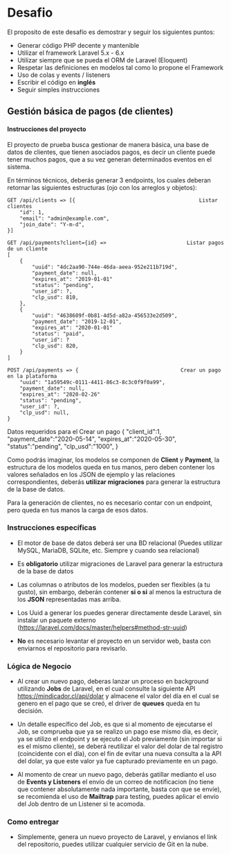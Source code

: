 # Desafio

El proposito de este desafío es demostrar y seguir los siguientes puntos:

- Generar código PHP decente y mantenible
- Utilizar el framework Laravel 5.x - 6.x
- Utilizar siempre que se pueda el ORM de Laravel (Eloquent)
- Respetar las definiciones en modelos tal como lo propone el Framework
- Uso de colas y events / listeners
- Escribir el código en **inglés**
- Seguir simples instrucciones

## Gestión básica de pagos (de clientes)

#### Instrucciones del proyecto
El proyecto de prueba busca gestionar de manera básica, una base de datos de clientes, que tienen asociados pagos, es decir un cliente puede tener muchos pagos, que a su vez generan determinados eventos en el sistema.

En términos técnicos, deberás generar 3 endpoints, los cuales deberan retornar las siguientes estructuras (ojo con los arreglos y objetos):

    GET /api/clients => [{                                        Listar clientes
		"id": 1,
		"email": "admin@example.com",
		"join_date": "Y-m-d",
	}]

	GET /api/payments?client={id} =>                          Listar pagos de un cliente
	[
		{
			"uuid": "4dc2aa90-744e-46da-aeea-952e211b719d",
			"payment_date": null,
			"expires_at": "2019-01-01"
			"status": "pending",
			"user_id": ?,
			"clp_usd": 810,
		},
		{
			"uuid": "4638609f-0b81-4d5d-a82a-456533e2d509",
			"payment_date": "2019-12-01",
			"expires_at": "2020-01-01"
			"status": "paid",
			"user_id": ?
			"clp_usd": 820,
		}
	]

	POST /api/payments => {                                 Crear un pago en la plataforma
		"uuid": "1a59549c-0111-4411-86c3-8c3c0f9f0a99",
		"payment_date": null,
		"expires_at": "2020-02-26"
		"status": "pending",
		"user_id": ?,
		"clp_usd": null,
	}

Datos requeridos para el Crear un pago
	{
		"client_id":1,
		"payment_date":"2020-05-14",
		"expires_at":"2020-05-30",
		"status":"pending",
		"clp_usd":"1000",
	}

Como podrás imaginar, los modelos se componen de **Client** y **Payment**, la estructura de los modelos queda en tus manos, pero deben contener los valores señalados en los JSON de ejemplo y las relaciones correspondientes, deberás **utilizar migraciones** para generar la estructura de la base de datos.

Para la generación de clientes, no es necesario contar con un endpoint, pero queda en tus manos la carga de esos datos.

### Instrucciones específicas
- El motor de base de datos deberá ser una BD relacional (Puedes utilizar MySQL, MariaDB, SQLite, etc. Siempre y cuando sea relacional)

- Es **obligatorio** utilizar migraciones de Laravel para generar la estructura de la base de datos

- Las columnas o atributos de los modelos, pueden ser flexibles (a tu gusto), sin embargo, deberán contener **si o si** al menos la estructura de los **JSON** representadas mas arriba.

- Los Uuid a generar los puedes generar directamente desde Laravel, sin instalar un paquete externo (https://laravel.com/docs/master/helpers#method-str-uuid)

- **No** es necesario levantar el proyecto en un servidor web, basta con enviarnos el repositorio para revisarlo.

### Lógica de Negocio

- Al crear un nuevo pago, deberas lanzar un proceso en background utilizando **Jobs** de Laravel, en el cual consulte la siguiente API https://mindicador.cl/api/dolar y almacene el valor del día en el cual se genero en el pago que se creó, el driver de **queues** queda en tu decisión.

- Un detalle específico del Job, es que si al momento de ejecutarse el Job, se comprueba que ya se realizo un pago ese mismo día, es decir, ya se utilizo el endpoint y se ejecuto el Job previamente (sin importar si es el mismo cliente), se deberá reutilizar el valor del dolar de tal registro (coincidente con el día), con el fin de evitar una nueva consulta a la API del dolar, ya que este valor ya fue capturado previamente en un pago.

- Al momento de crear un nuevo pago, deberás gatillar medianto el uso de **Events y Listeners** el envío de un correo de notificacion (no tiene que contener absolutamente nada importante, basta con que se envíe), se recomienda el uso de **Mailtrap** para testing, puedes aplicar el envío del Job dentro de un Listener si te acomoda.


### Como entregar
- Simplemente, genera un nuevo proyecto de Laravel, y envianos el link del repositorio, puedes utilizar cualquier servicio de Git en la nube.
